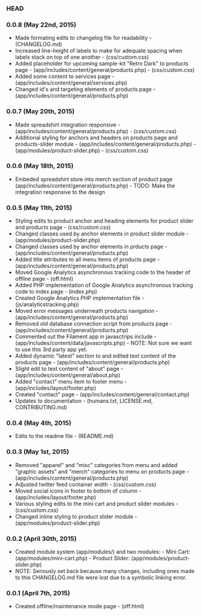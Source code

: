 ### HEAD

### 0.0.8 (May 22nd, 2015)

*   Made  formating edits to changelog file for readability
        - (CHANGELOG.md)
*   Increased line-height of labels to make for adequate spacing when labels stack on top of one another
        - (css/custom.css)
*   Added placeholder for upcoming sample-kit "Retro Dark" to products page
        - (app/includes/content/general/products.php)
        - (css/custom.css)
*   Added some content to services page
        - (app/includes/content/general/services.php) 
*   Changed id's and targeting elements of products page
        - (app/includes/content/general/products.php)

### 0.0.7 (May 20th, 2015)

*   Made spreadshirt integration responsive
        - (app/includes/content/general/products.php)
        - (css/custom.css)
*   Additional styling for anchors and headers on products page and products-slider module
        - (app/includes/content/general/products.php)
        - (app/modules/product-slider.php)
        - (css/custom.css)

### 0.0.6 (May 18th, 2015)

*   Embeded spreadshirt store into merch section of product page (app/includes/content/general/products.php)
        - TODO: Make the integration responsive to the design

### 0.0.5 (May 11th, 2015)

*   Styling edits to product anchor and heading elements for product slider and products page
        - (css/custom.css)
*   Changed classes used by anchor elements in product slider module
        - (app/modules/product-slider.php)
*   Changed classes used by anchor elements in prducts page
        - (app/includes/content/general/products.php)
*   Added title attributes to all menu items of products page
        - (app/includes/content/general/products.php)
*   Moved Google Analytics asynchronous tracking code to the header of offline page
        - (off.html)
*   Added PHP implementation of Google Analytics asynchronous tracking code to index page
        - (index.php)
*   Created Google Analytics PHP implementation file
        - (js/analyticstracking.php)
*   Moved error messages underneath products navigation
        - (app/includes/content/general/products.php)
*   Removed old database connection script from products page
        - (app/includes/content/general/products.php)
*   Commented out the Filament app in javasctrips include
        - (app/includes/content/data/javascripts.php)
        - NOTE: Not sure we want to use this 3rd party app yet.
*   Added dynamic "latest" section to and edited text content of the products page
        - (app/includes/content/general/products.php)
*   Slight edit to text content of "about" page
        - (app/includes/content/general/about.php)
*   Added "contact" menu item to footer menu
        - (app/includes/layout/footer.php)
*   Created "contact" page
        - (app/includes/content/general/contact.php)
*   Updates to documentation
        - (humans.txt, LICENSE.md, CONTRIBUTING.md)

### 0.0.4 (May 4th, 2015)

*	Edits to the readme file
        - (README.md)

### 0.0.3 (May 1st, 2015)

*	Removed "apparel" and "misc" categories from menu and added "graphic assets" and "merch" categories to menu on products page
        - (app/includes/content/general/products.php)
*	Adjusted twitter feed container width
        - (css/custom.css)
*	Moved social icons in footer to bottom of column
        - (app/includes/layout/footer.php)
*	Various styling edits to the mini cart and product slider modules
        - (css/custom.css)
*	Changed inline styling to product slider module
        - (app/modules/product-slider.php)

### 0.0.2 (April 30th, 2015)

*	Created module system (app/modules/) and two modules:
		- Mini Cart: (app/modules/mini-cart.php)
		- Product Slider: (app/modules/product-slider.php)
*	NOTE: Seriously set back because many changes, including ones made to this CHANGELOG.md file were lost due to a symbolic linking error.

### 0.0.1 (April 7th, 2015)

*	Created offline/maintenance mode page
        - (off.html)